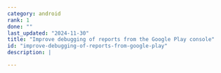 ```yaml
---
category: android
rank: 1
done: ""
last_updated: "2024-11-30"
title: "Improve debugging of reports from the Google Play console"
id: "improve-debugging-of-reports-from-google-play"
description: |

---
```

